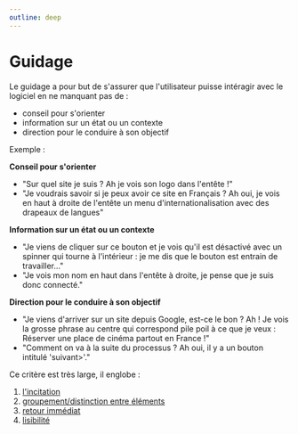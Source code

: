 ```yaml
---
outline: deep
---
```


# Guidage

Le guidage a pour but de s'assurer que l'utilisateur puisse intéragir avec le
logiciel en ne manquant pas de :

- conseil pour s'orienter
- information sur un état ou un contexte
- direction pour le conduire à son objectif

Exemple :

**Conseil pour s'orienter**

- "Sur quel site je suis ? Ah je vois son logo dans l'entête !"
- "Je voudrais savoir si je peux avoir ce site en Français ? Ah oui, je vois en
  haut à droite de l'entête un menu d'internationalisation avec des drapeaux de
  langues"

**Information sur un état ou un contexte**

- "Je viens de cliquer sur ce bouton et je vois qu'il est désactivé avec un
  spinner qui tourne à l'intérieur : je me dis que le bouton est entrain de
  travailler..."
- "Je vois mon nom en haut dans l'entête à droite, je pense que je suis donc
  connecté."

**Direction pour le conduire à son objectif**

- "Je viens d'arriver sur un site depuis Google, est-ce le bon ? Ah ! Je vois la
  grosse phrase au centre qui correspond pile poil à ce que je veux : Réserver
  une place de cinéma partout en France !"
- "Comment on va à la suite du processus ? Ah oui, il y a un bouton intitulé
  'suivant>'."

Ce critère est très large, il englobe :

1. [l'incitation](/01a-incitation)
2. [groupement/distinction entre éléments](/01b-groupement-distinction)
3. [retour immédiat](/01c-feedback)
4. [lisibilité](/01d-lisibilite)
